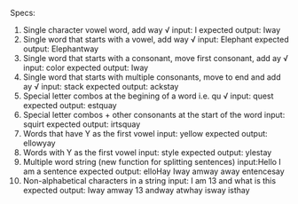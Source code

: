 Specs:
1. Single character vowel word, add way √
input: I
expected output: Iway
2. Single word that starts with a vowel, add way √
input: Elephant
expected output: Elephantway
3. Single word that starts with a consonant, move first consonant, add ay √
input: color
expected output: Iway
4. Single word that starts with multiple consonants, move to end and add ay √
input: stack
expected output: ackstay
5. Special letter combos at the begining of a word i.e. qu √
input: quest
expected output: estquay
6. Special letter combos + other consonants at the start of the word
input: squirt
expected output: irtsquay
7. Words that have Y as the first vowel
input: yellow
expected output: ellowyay
8. Words with Y as the first vowel
input: style
expected output: ylestay
9. Multiple word string (new function for splitting sentences)
input:Hello I am a sentence
expected output: elloHay Iway amway away entencesay
10. Non-alphabetical characters in a string
input: I am 13 and what is this
expected output: Iway amway 13 andway atwhay isway isthay
